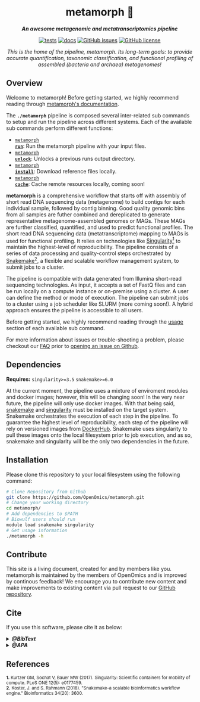 <div align="center">
   
  <h1>metamorph 🔬</h1>
  
  **_An awesome metagenomic and metatranscriptomics pipeline_**

  [![tests](https://github.com/OpenOmics/metamorph/workflows/tests/badge.svg)](https://github.com/OpenOmics/metamorph/actions/workflows/main.yaml) [![docs](https://github.com/OpenOmics/metamorph/workflows/docs/badge.svg)](https://github.com/OpenOmics/metamorph/actions/workflows/docs.yml) [![GitHub issues](https://img.shields.io/github/issues/OpenOmics/metamorph?color=brightgreen)](https://github.com/OpenOmics/metamorph/issues)  [![GitHub license](https://img.shields.io/github/license/OpenOmics/metamorph)](https://github.com/OpenOmics/metamorph/blob/main/LICENSE) 
  
  <i>
    This is the home of the pipeline, metamorph. Its long-term goals: to provide accurate quantification, taxonomic classification, and functional profiling of assembled (bacteria and archaea) metagenomes!
  </i>
</div>

## Overview
Welcome to metamorph! Before getting started, we highly recommend reading through [metamorph's documentation](https://openomics.github.io/metamorph/).

The **`./metamorph`** pipeline is composed several inter-related sub commands to setup and run the pipeline across different systems. Each of the available sub commands perform different functions: 

 * [<code>metamorph <b>run</b></code>](https://openomics.github.io/metamorph/usage/run/): Run the metamorph pipeline with your input files.
 * [<code>metamorph <b>unlock</b></code>](https://openomics.github.io/metamorph/usage/unlock/): Unlocks a previous runs output directory.
 * [<code>metamorph <b>install</b></code>](https://openomics.github.io/metamorph/usage/install/): Download reference files locally.
 * [<code>metamorph <b>cache</b></code>](https://openomics.github.io/metamorph/usage/cache/): Cache remote resources locally, coming soon!

**metamorph** is a comprehensive workflow that starts off with assembly of short read DNA sequencing data (metagenome) to build contigs for each individual sample, followed by contig binning. Good quality genomic bins from all samples are futher combined and dereplicated to generate representative metagenome-assembled genomes or MAGs. These MAGs are further classified, quantified, and used to predict functional profiles. The short read DNA sequencing data (metatranscriptome) mapping to MAGs is used for functional profiling. It relies on technologies like [Singularity<sup>1</sup>](https://singularity.lbl.gov/) to maintain the highest-level of reproducibility. The pipeline consists of a series of data processing and quality-control steps orchestrated by [Snakemake<sup>2</sup>](https://snakemake.readthedocs.io/en/stable/), a flexible and scalable workflow management system, to submit jobs to a cluster.

The pipeline is compatible with data generated from Illumina short-read sequencing technologies. As input, it accepts a set of FastQ files and can be run locally on a compute instance or on-premise using a cluster. A user can define the method or mode of execution. The pipeline can submit jobs to a cluster using a job scheduler like SLURM (more coming soon!). A hybrid approach ensures the pipeline is accessible to all users.

Before getting started, we highly recommend reading through the [usage](https://openomics.github.io/metamorph/usage/run/) section of each available sub command.

For more information about issues or trouble-shooting a problem, please checkout our [FAQ](https://openomics.github.io/metamorph/faq/questions/) prior to [opening an issue on Github](https://github.com/OpenOmics/metamorph/issues).

## Dependencies
**Requires:** `singularity>=3.5`  `snakemake>=6.0`

At the current moment, the pipeline uses a mixture of enviroment modules and docker images; however, this will be changing soon! In the very near future, the pipeline will only use docker images. With that being said, [snakemake](https://snakemake.readthedocs.io/en/stable/getting_started/installation.html) and [singularity](https://singularity.lbl.gov/all-releases) must be installed on the target system. Snakemake orchestrates the execution of each step in the pipeline. To guarantee the highest level of reproducibility, each step of the pipeline will rely on versioned images from [DockerHub](https://hub.docker.com/orgs/nciccbr/repositories). Snakemake uses singularity to pull these images onto the local filesystem prior to job execution, and as so, snakemake and singularity will be the only two dependencies in the future.

## Installation
Please clone this repository to your local filesystem using the following command:
```bash
# Clone Repository from Github
git clone https://github.com/OpenOmics/metamorph.git
# Change your working directory
cd metamorph/
# Add dependencies to $PATH
# Biowulf users should run
module load snakemake singularity
# Get usage information
./metamorph -h
```

## Contribute 
This site is a living document, created for and by members like you. metamorph is maintained by the members of OpenOmics and is improved by continous feedback! We encourage you to contribute new content and make improvements to existing content via pull request to our [GitHub repository](https://github.com/OpenOmics/metamorph).


## Cite

If you use this software, please cite it as below:  

<details>
  <summary><b><i>@BibText</i></b></summary>
 
```text
Citation coming soon!
```

</details>

<details>
  <summary><b><i>@APA</i></b></summary>

```text
Citation coming soon!
```

</details>


## References
<sup>**1.**  Kurtzer GM, Sochat V, Bauer MW (2017). Singularity: Scientific containers for mobility of compute. PLoS ONE 12(5): e0177459.</sup>  
<sup>**2.**  Koster, J. and S. Rahmann (2018). "Snakemake-a scalable bioinformatics workflow engine." Bioinformatics 34(20): 3600.</sup>  

